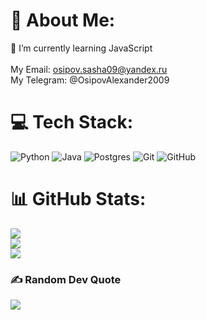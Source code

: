# 💫 About Me:
🌱 I’m currently learning JavaScript<br><br>My Email: osipov.sasha09@yandex.ru<br>My Telegram: <a src="t.me/OsipovAlexander2009">@OsipovAlexander2009</a>


# 💻 Tech Stack:
![Python](https://img.shields.io/badge/python-3670A0?style=for-the-badge&logo=python&logoColor=ffdd54) ![Java](https://img.shields.io/badge/java-%23ED8B00.svg?style=for-the-badge&logo=openjdk&logoColor=white) ![Postgres](https://img.shields.io/badge/postgres-%23316192.svg?style=for-the-badge&logo=postgresql&logoColor=white) ![Git](https://img.shields.io/badge/git-%23F05033.svg?style=for-the-badge&logo=git&logoColor=white) ![GitHub](https://img.shields.io/badge/github-%23121011.svg?style=for-the-badge&logo=github&logoColor=white)
# 📊 GitHub Stats:
![](https://github-readme-stats.vercel.app/api?username=Osipov09&theme=dark&hide_border=true&include_all_commits=false&count_private=false)<br/>
![](https://github-readme-streak-stats.herokuapp.com/?user=Osipov09&theme=dark&hide_border=true)<br/>
![](https://github-readme-stats.vercel.app/api/top-langs/?username=Osipov09&theme=dark&hide_border=true&include_all_commits=false&count_private=false&layout=compact)

### ✍️ Random Dev Quote
![](https://quotes-github-readme.vercel.app/api?type=horizontal&theme=radical)

<!-- Proudly created with GPRM ( https://gprm.itsvg.in ) -->

